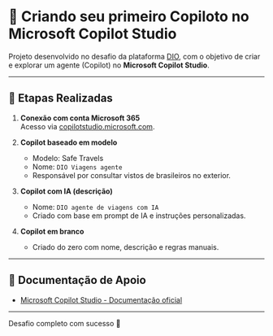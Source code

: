 # 🧠 Criando seu primeiro Copiloto no Microsoft Copilot Studio

Projeto desenvolvido no desafio da plataforma [DIO](https://web.dio.me), com o objetivo de criar e explorar um agente (Copilot) no **Microsoft Copilot Studio**.

---

## 🚀 Etapas Realizadas

1. **Conexão com conta Microsoft 365**  
   Acesso via [copilotstudio.microsoft.com](https://copilotstudio.microsoft.com).

2. **Copilot baseado em modelo**  
   - Modelo: Safe Travels  
   - Nome: `DIO Viagens agente`  
   - Responsável por consultar vistos de brasileiros no exterior.

3. **Copilot com IA (descrição)**  
   - Nome: `DIO agente de viagens com IA`  
   - Criado com base em prompt de IA e instruções personalizadas.

4. **Copilot em branco**  
   - Criado do zero com nome, descrição e regras manuais.

---

## 📎 Documentação de Apoio

- [Microsoft Copilot Studio - Documentação oficial](https://learn.microsoft.com/pt-br/microsoft-copilot-studio/)

---

Desafio completo com sucesso 💪

